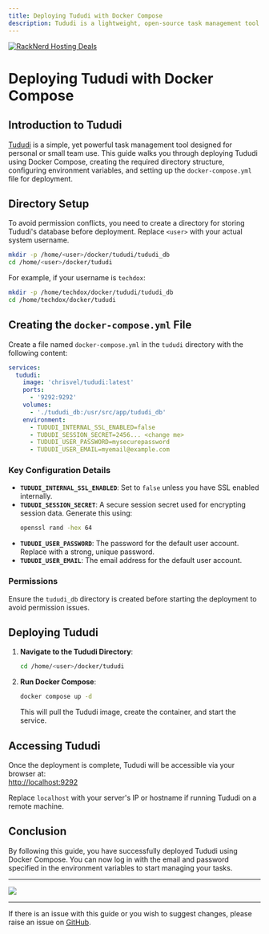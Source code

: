 ```yaml
---
title: Deploying Tududi with Docker Compose  
description: Tududi is a lightweight, open-source task management tool. This guide provides step-by-step instructions for deploying Tududi using Docker Compose, including setting up the required directory, creating a `docker-compose.yml` file, and configuring the environment variables for secure and seamless operation.  
---
```

<a href="https://my.racknerd.com/aff.php?aff=5792&ref=techdox.nz" target="_blank">
    <img src="https://racknerd.com/banners/728x90.gif" alt="RackNerd Hosting Deals">
</a>

# Deploying Tududi with Docker Compose  

## Introduction to Tududi  

[Tududi](https://github.com/chrisvel/tududi) is a simple, yet powerful task management tool designed for personal or small team use. This guide walks you through deploying Tududi using Docker Compose, creating the required directory structure, configuring environment variables, and setting up the `docker-compose.yml` file for deployment.  

## Directory Setup  

To avoid permission conflicts, you need to create a directory for storing Tududi's database before deployment. Replace `<user>` with your actual system username.  

```bash
mkdir -p /home/<user>/docker/tududi/tududi_db
cd /home/<user>/docker/tududi
```

For example, if your username is `techdox`:  

```bash
mkdir -p /home/techdox/docker/tududi/tududi_db
cd /home/techdox/docker/tududi
```

## Creating the `docker-compose.yml` File  

Create a file named `docker-compose.yml` in the `tududi` directory with the following content:  

```yaml
services:
  tududi:
    image: 'chrisvel/tududi:latest'
    ports:
      - '9292:9292'
    volumes:
      - './tududi_db:/usr/src/app/tududi_db'
    environment:
      - TUDUDI_INTERNAL_SSL_ENABLED=false
      - TUDUDI_SESSION_SECRET=2456... <change me>
      - TUDUDI_USER_PASSWORD=mysecurepassword
      - TUDUDI_USER_EMAIL=myemail@example.com
```

### Key Configuration Details  

- **`TUDUDI_INTERNAL_SSL_ENABLED`**: Set to `false` unless you have SSL enabled internally.  
- **`TUDUDI_SESSION_SECRET`**: A secure session secret used for encrypting session data. Generate this using:  
  ```bash
  openssl rand -hex 64
  ```  
- **`TUDUDI_USER_PASSWORD`**: The password for the default user account. Replace with a strong, unique password.  
- **`TUDUDI_USER_EMAIL`**: The email address for the default user account.  

### Permissions  

Ensure the `tududi_db` directory is created before starting the deployment to avoid permission issues.  

## Deploying Tududi  

1. **Navigate to the Tududi Directory**:  
   ```bash
   cd /home/<user>/docker/tududi
   ```

2. **Run Docker Compose**:  
   ```bash
   docker compose up -d
   ```  

   This will pull the Tududi image, create the container, and start the service.  

## Accessing Tududi  

Once the deployment is complete, Tududi will be accessible via your browser at:  
[http://localhost:9292](http://localhost:9292)  

Replace `localhost` with your server's IP or hostname if running Tududi on a remote machine.  

## Conclusion  

By following this guide, you have successfully deployed Tududi using Docker Compose. You can now log in with the email and password specified in the environment variables to start managing your tasks.  

---

<a href="https://www.buymeacoffee.com/techdox"><img src="https://img.buymeacoffee.com/button-api/?text=Buy me a cup of tea&emoji=🍵&slug=techdox&button_colour=FFDD00&font_colour=000000&font_family=Cookie&outline_colour=000000&coffee_colour=ffffff" /></a>  

---

If there is an issue with this guide or you wish to suggest changes, please raise an issue on [GitHub](https://github.com/Techdox/techdox-docs).
